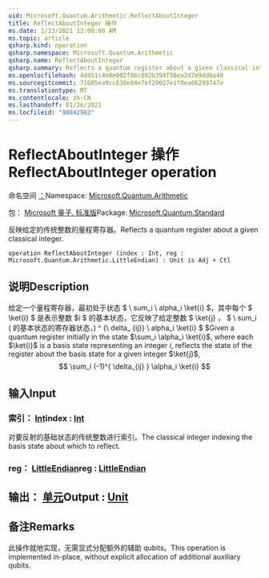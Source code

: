 ```yaml
---
uid: Microsoft.Quantum.Arithmetic.ReflectAboutInteger
title: ReflectAboutInteger 操作
ms.date: 1/23/2021 12:00:00 AM
ms.topic: article
qsharp.kind: operation
qsharp.namespace: Microsoft.Quantum.Arithmetic
qsharp.name: ReflectAboutInteger
qsharp.summary: Reflects a quantum register about a given classical integer.
ms.openlocfilehash: 4d451c4e8e002f86c892b394f58ea2d7e9dd6a48
ms.sourcegitcommit: 71605ea9cc630e84e7ef29027e1f0ea06299747e
ms.translationtype: MT
ms.contentlocale: zh-CN
ms.lasthandoff: 01/26/2021
ms.locfileid: "98842982"
---
```

# <a name="reflectaboutinteger-operation"></a><span data-ttu-id="09f95-102">ReflectAboutInteger 操作</span><span class="sxs-lookup"><span data-stu-id="09f95-102">ReflectAboutInteger operation</span></span>

<span data-ttu-id="09f95-103">命名空间 [：](xref:Microsoft.Quantum.Arithmetic)</span><span class="sxs-lookup"><span data-stu-id="09f95-103">Namespace: [Microsoft.Quantum.Arithmetic](xref:Microsoft.Quantum.Arithmetic)</span></span>

<span data-ttu-id="09f95-104">包： [Microsoft 量子. 标准版](https://nuget.org/packages/Microsoft.Quantum.Standard)</span><span class="sxs-lookup"><span data-stu-id="09f95-104">Package: [Microsoft.Quantum.Standard](https://nuget.org/packages/Microsoft.Quantum.Standard)</span></span>


<span data-ttu-id="09f95-105">反映给定的传统整数的量程寄存器。</span><span class="sxs-lookup"><span data-stu-id="09f95-105">Reflects a quantum register about a given classical integer.</span></span>

```qsharp
operation ReflectAboutInteger (index : Int, reg : Microsoft.Quantum.Arithmetic.LittleEndian) : Unit is Adj + Ctl
```


## <a name="description"></a><span data-ttu-id="09f95-106">说明</span><span class="sxs-lookup"><span data-stu-id="09f95-106">Description</span></span>

<span data-ttu-id="09f95-107">给定一个量程寄存器，最初处于状态 $ \ sum_i \ alpha_i \ket{i} $，其中每个 $ \ket{i} $ 是表示整数 $i $ 的基本状态，它反映了给定整数 $ \ket{j} $，$ $ \ sum_i ( 的基本状态的寄存器状态，) ^ {\ delta_ {ij}} \ alpha_i \ket{i} $ $</span><span class="sxs-lookup"><span data-stu-id="09f95-107">Given a quantum register initially in the state $\sum_i \alpha_i \ket{i}$, where each $\ket{i}$ is a basis state representing an integer $i$, reflects the state of the register about the basis state for a given integer $\ket{j}$, $$ \sum_i (-1)^{ \delta_{ij} } \alpha_i \ket{i} $$</span></span>

## <a name="input"></a><span data-ttu-id="09f95-108">输入</span><span class="sxs-lookup"><span data-stu-id="09f95-108">Input</span></span>

### <a name="index--int"></a><span data-ttu-id="09f95-109">索引： [Int](xref:microsoft.quantum.lang-ref.int)</span><span class="sxs-lookup"><span data-stu-id="09f95-109">index : [Int](xref:microsoft.quantum.lang-ref.int)</span></span>

<span data-ttu-id="09f95-110">对要反射的基础状态的传统整数进行索引。</span><span class="sxs-lookup"><span data-stu-id="09f95-110">The classical integer indexing the basis state about which to reflect.</span></span>


### <a name="reg--littleendian"></a><span data-ttu-id="09f95-111">reg： [LittleEndian](xref:Microsoft.Quantum.Arithmetic.LittleEndian)</span><span class="sxs-lookup"><span data-stu-id="09f95-111">reg : [LittleEndian](xref:Microsoft.Quantum.Arithmetic.LittleEndian)</span></span>





## <a name="output--unit"></a><span data-ttu-id="09f95-112">输出： [单元](xref:microsoft.quantum.lang-ref.unit)</span><span class="sxs-lookup"><span data-stu-id="09f95-112">Output : [Unit](xref:microsoft.quantum.lang-ref.unit)</span></span>



## <a name="remarks"></a><span data-ttu-id="09f95-113">备注</span><span class="sxs-lookup"><span data-stu-id="09f95-113">Remarks</span></span>

<span data-ttu-id="09f95-114">此操作就地实现，无需显式分配额外的辅助 qubits。</span><span class="sxs-lookup"><span data-stu-id="09f95-114">This operation is implemented in-place, without explicit allocation of additional auxiliary qubits.</span></span>